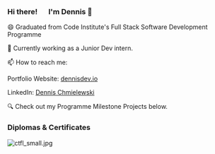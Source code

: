 
### Hi there! <img src="https://media.giphy.com/media/hvRJCLFzcasrR4ia7z/giphy.gif" width="17"> I'm Dennis 🧔


😄 Graduated from Code Institute's Full Stack Software Development Programme
   
🌱 Currently working as a Junior Dev intern.

📫 How to reach me: 

Portfolio Website: [dennisdev.io](http://dennisdev.io)

LinkedIn: [Dennis Chmielewski](https://www.linkedin.com/in/dennischmielewski/)

🔍 Check out my Programme Milestone Projects below.


### Diplomas & Certificates


![ctfl_small.jpg](https://github.com/tetrapak-dev/tetrapak-dev/blob/main/ctfl_small.jpg)

<!--
**tetrapak-dev/tetrapak-dev** is a ✨ _special_ ✨ repository because its `README.md` (this file) appears on your GitHub profile.

Here are some ideas to get you started:

- 🔭 I’m currently working on ...

- 👯 I’m looking to collaborate on ...
- 🤔 I’m looking for help with ...
- 💬 Ask me about ...
- 📫 How to reach me: ...
- 😄 Pronouns: ...
- ⚡ Fun fact: ...
-->

